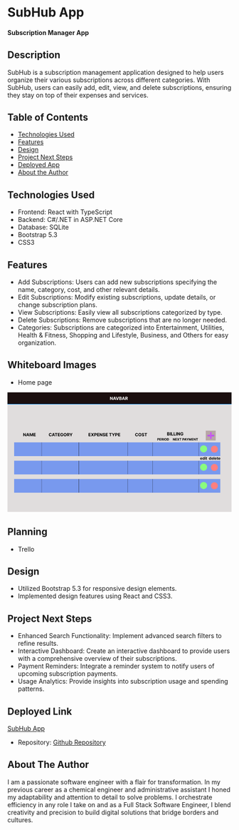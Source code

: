 # SubHub App

#### Subscription Manager App

## Description
SubHub is a subscription management application designed to help users organize their various subscriptions across different categories. With SubHub, users can easily add, edit, view, and delete subscriptions, ensuring they stay on top of their expenses and services.

## Table of Contents
* [Technologies Used](#technologiesused)
* [Features](#features)
* [Design](#design)
* [Project Next Steps](#nextsteps)
* [Deployed App](#deployment)
* [About the Author](#author)

## <a name="technologiesused"></a>Technologies Used
* Frontend: React with TypeScript
* Backend: C#/.NET in ASP.NET Core
* Database: SQLite
* Bootstrap 5.3
* CSS3

## Features
* Add Subscriptions: Users can add new subscriptions specifying the name, category, cost, and other relevant details.
* Edit Subscriptions: Modify existing subscriptions, update details, or change subscription plans.
* View Subscriptions: Easily view all subscriptions categorized by type.
* Delete Subscriptions: Remove subscriptions that are no longer needed.
* Categories: Subscriptions are categorized into Entertainment, Utilities, Health & Fitness, Shopping and Lifestyle, Business, and Others for easy organization.

## Whiteboard Images
* Home page

<img src="assets/Wireframe - Capstone.png"/>

## Planning
* Trello

## <a name="design"></a>Design
* Utilized Bootstrap 5.3 for responsive design elements.
* Implemented design features using React and CSS3.

## <a name="nextsteps"></a>Project Next Steps
* Enhanced Search Functionality: Implement advanced search filters to refine results.
* Interactive Dashboard: Create an interactive dashboard to provide users with a comprehensive overview of their subscriptions.
* Payment Reminders: Integrate a reminder system to notify users of upcoming subscription payments.
* Usage Analytics: Provide insights into subscription usage and spending patterns.

## <a name="deployment"></a>Deployed Link
[SubHub App](#) 

* Repository:
[Github Repository](https://github.com/karolbgm/capstone-subhub-final) 

## <a name="author"></a>About The Author
I am a passionate software engineer with a flair for transformation. In my previous career as a chemical engineer and administrative assistant I honed my adaptability and attention to detail to solve problems. I orchestrate efficiency in any role I take on and as a Full Stack Software Engineer, I blend creativity and precision to build digital solutions that bridge borders and cultures.
